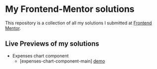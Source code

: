 # My Frontend-Mentor solutions

This repository is a collection of all my solutions I submitted at [Frontend Mentor](https://frontendmentor.io).

## Live Previews of my solutions

- Expenses chart component
  - [expenses-chart-component-main] [demo](https://tombatossals.github.io/frontendmentor-challenges/expenses-chart-component-main/)
